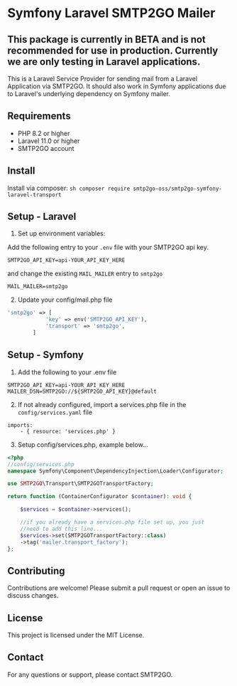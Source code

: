 # Symfony Laravel SMTP2GO Mailer

## This package is currently in BETA and is not recommended for use in production. Currently we are only testing in Laravel applications.

This is a Laravel Service Provider for sending mail from a Laravel Application via SMTP2GO.
It should also work in Symfony applications due to Laravel's underlying dependency on Symfony mailer.

## Requirements

- PHP 8.2 or higher
- Laravel 11.0 or higher
- SMTP2GO account



## Install

Install via composer:
    ```sh
     composer require smtp2go-oss/smtp2go-symfony-laravel-transport
    ```

## Setup - Laravel
1. Set up environment variables:

Add the following entry to your `.env` file with your SMTP2GO api key.

`SMTP2GO_API_KEY=api-YOUR_API_KEY_HERE`

and change the existing `MAIL_MAILER` entry to `smtp2go`

`MAIL_MAILER=smtp2go`

2. Update your config/mail.php file
```php
'smtp2go' => [
            'key' => env('SMTP2GO_API_KEY'),
            'transport' => 'smtp2go',
        ]
```

## Setup - Symfony
1. Add the following to your .env file
```
SMTP2GO_API_KEY=api-YOUR_API_KEY_HERE
MAILER_DSN=SMTP2GO://${SMTP2GO_API_KEY}@default
```
2. If not already configured, import a services.php file in the `config/services.yaml` file
```
imports:
    - { resource: 'services.php' }
```

3. Setup config/services.php, example below...
```php
<?php
//config/services.php
namespace Symfony\Component\DependencyInjection\Loader\Configurator;

use SMTP2GO\Transport\SMTP2GOTransportFactory;

return function (ContainerConfigurator $container): void {

    $services = $container->services();

    //if you already have a services.php file set up, you just
    //need to add this line...
    $services->set(SMTP2GOTransportFactory::class)
    ->tag('mailer.transport_factory');
};

```


## Contributing

Contributions are welcome! Please submit a pull request or open an issue to discuss changes.

## License

This project is licensed under the MIT License. 

## Contact

For any questions or support, please contact SMTP2GO.
